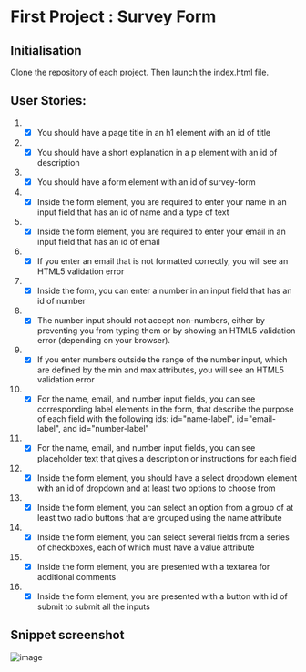 # First Project : Survey Form

## Initialisation 
Clone the repository of each project. Then launch the index.html file.

## User Stories:

1. - [x] You should have a page title in an h1 element with an id of title
2. - [x] You should have a short explanation in a p element with an id of description
3. - [x] You should have a form element with an id of survey-form
4. - [x] Inside the form element, you are required to enter your name in an input field that has an id of name and a type of text
5. - [x] Inside the form element, you are required to enter your email in an input field that has an id of email
6. - [x] If you enter an email that is not formatted correctly, you will see an HTML5 validation error
7. - [x] Inside the form, you can enter a number in an input field that has an id of number
8. - [x] The number input should not accept non-numbers, either by preventing you from typing them or by showing an HTML5 validation error (depending on your browser).
9. - [x] If you enter numbers outside the range of the number input, which are defined by the min and max attributes, you will see an HTML5 validation error
10. - [x] For the name, email, and number input fields, you can see corresponding label elements in the form, that describe the purpose of each field with the following ids: id="name-label", id="email-label", and id="number-label"
11. - [x] For the name, email, and number input fields, you can see placeholder text that gives a description or instructions for each field
12. - [x] Inside the form element, you should have a select dropdown element with an id of dropdown and at least two options to choose from
13. - [x] Inside the form element, you can select an option from a group of at least two radio buttons that are grouped using the name attribute
14. - [x] Inside the form element, you can select several fields from a series of checkboxes, each of which must have a value attribute
15. - [x] Inside the form element, you are presented with a textarea for additional comments
16. - [x] Inside the form element, you are presented with a button with id of submit to submit all the inputs
   
## Snippet screenshot

![image](https://github.com/user-attachments/assets/9a5cd01f-9056-4825-9467-dab56d89f84b)
